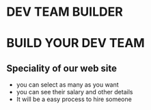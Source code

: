 # DEV TEAM BUILDER
# BUILD YOUR DEV TEAM

## Speciality of our web site
- you can select as many as you want
- you can see their salary and other details
- It will be a easy process to hire someone



